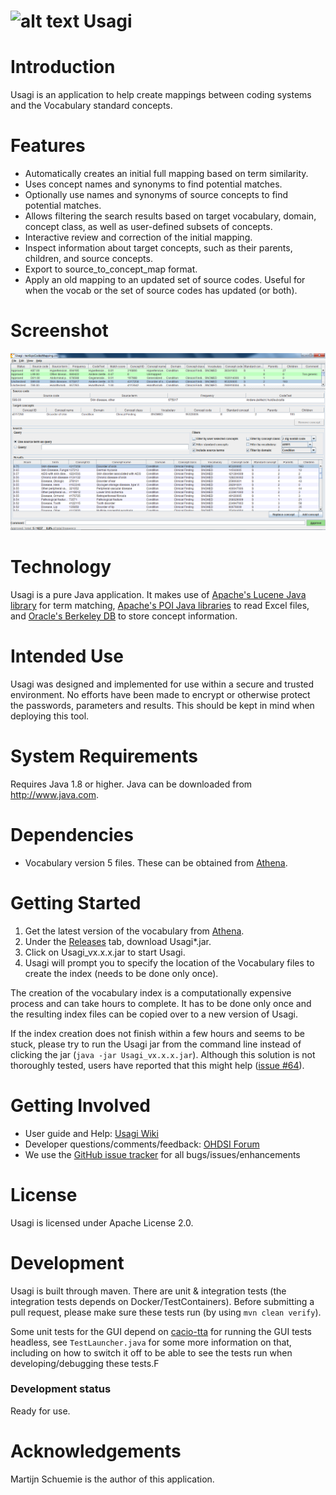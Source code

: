 ![alt text](https://github.com/OHDSI/Usagi/blob/master/src/org/ohdsi/usagi/ui/Usagi64.png) Usagi
===========

Introduction
========
Usagi is an application to help create mappings between coding systems and the Vocabulary standard concepts. 

Features
========
- Automatically creates an initial full mapping based on term similarity.
- Uses concept names and synonyms to find potential matches.
- Optionally use names and synonyms of source concepts to find potential matches.
- Allows filtering the search results based on target vocabulary, domain, concept class, as well as user-defined subsets of concepts.
- Interactive review and correction of the initial mapping.
- Inspect information about target concepts, such as their parents, children, and source concepts.
- Export to source_to_concept_map format.
- Apply an old mapping to an updated set of source codes. Useful for when the vocab or the set of source codes has updated (or both).

Screenshot
===========
<img src="https://github.com/OHDSI/Usagi/blob/master/docs/images/Screenshot.png" alt="Usagi" title="Usagi" />

Technology
============
Usagi is a pure Java application. It makes use of [Apache's Lucene Java library](http://lucene.apache.org/) for term matching, [Apache's POI Java libraries](http://poi.apache.org/) to read Excel files, and [Oracle's Berkeley DB](http://www.oracle.com/technetwork/database/database-technologies/berkeleydb/overview/index.html) to store concept information.

Intended Use
============
Usagi was designed and implemented for use within a secure and trusted environment. No efforts have been made to encrypt or otherwise protect the passwords, parameters and results. This should be kept in mind when deploying this tool.

System Requirements
============
Requires Java 1.8 or higher. Java can be downloaded from <a href="http://www.java.com" target="_blank">http://www.java.com</a>.

Dependencies
============
 * Vocabulary version 5 files. These can be obtained from [Athena](http://athena.ohdsi.org).

Getting Started
===============
1. Get the latest version of the vocabulary from [Athena](http://athena.ohdsi.org).
2. Under the [Releases](https://github.com/OHDSI/Usagi/releases) tab, download Usagi*.jar.
3. Click on Usagi_vx.x.x.jar to start Usagi.
4. Usagi will prompt you to specify the location of the Vocabulary files to create the index (needs to be done only once).

The creation of the vocabulary index is a computationally expensive process and can take hours to complete. 
It has to be done only once and the resulting index files can be copied over to a new version of Usagi.

If the index creation does not finish within a few hours and seems to be stuck, please try to run the Usagi jar from the command line instead of clicking the jar (`java -jar Usagi_vx.x.x.jar`). Although this solution is not thoroughly tested, users have reported that this might help ([issue #64](https://github.com/OHDSI/Usagi/issues/64)).

Getting Involved
=============
* User guide and Help: <a href="http://www.ohdsi.org/web/wiki/doku.php?id=documentation:software:usagi">Usagi Wiki</a>
* Developer questions/comments/feedback: <a href="http://forums.ohdsi.org/c/developers">OHDSI Forum</a>
* We use the <a href="../../issues">GitHub issue tracker</a> for all bugs/issues/enhancements

License
=======
Usagi is licensed under Apache License 2.0.

Development
===========
Usagi is built through maven.
There are unit & integration tests (the integration tests depends on Docker/TestContainers).
Before submitting a pull request, please make sure these tests run (by using `mvn clean verify`).

Some unit tests for the GUI depend on [cacio-tta](https://github.com/CaciocavalloSilano/caciocavallo) for
running the GUI tests headless, see `TestLauncher.java` for some more information on that, including on how
to switch it off to be able to see the tests run when developing/debugging these tests.F
### Development status
Ready for use.

Acknowledgements
================
Martijn Schuemie is the author of this application.
